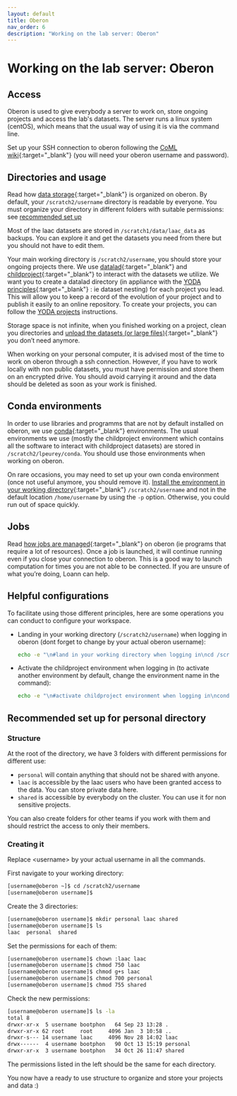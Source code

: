 ```yaml
---
layout: default
title: Oberon
nav_order: 6
description: "Working on the lab server: Oberon"
---
```


# Working on the lab server: Oberon

## Access

Oberon is used to give everybody a server to work on, store ongoing projects and access the lab's datasets. The server runs a linux system (centOS), which means that the usual way of using it is via the command line. 

Set up your SSH connection to oberon following the [CoML wiki](https://wiki.cognitive-ml.fr/servers/ssh.html){:target="_blank"} (you will need your oberon username and password).

## Directories and usage

Read how [data storage](https://wiki.cognitive-ml.fr/cluster/architecture.html#data-storage){:target="_blank"} is organized on oberon. By default, your `/scratch2/username` directory is readable by everyone.
You must organize your directory in different folders with suitable permissions: see [recommended set up](#recommended-set-up-for-personal-directory)

Most of the laac datasets are stored in `/scratch1/data/laac_data` as backups. You can explore it and get the datasets you need from there but you should not have to edit them.

Your main working directory is `/scratch2/username`, you should store your ongoing projects there. We use [datalad](https://handbook.datalad.org/){:target="_blank"} and [childproject](https://childproject.readthedocs.io/en/latest/introduction.html){:target="_blank"} to interact with the datasets we utilize. We want you to create a datalad directory (in appliance with the [YODA principles](http://handbook.datalad.org/en/latest/basics/101-127-yoda.html){:target="_blank"} : ie dataset nesting) for each project you lead. This will allow you to keep a record of the evolution of your project and to publish it easily to an online repository. To create your projects, you can follow the [YODA projects](./yoda-projects) instructions.

Storage space is not infinite, when you finished working on a project, clean you directories and [unload the datasets (or large files)](http://docs.datalad.org/en/latest/generated/man/datalad-drop.html){:target="_blank"} you don’t need anymore.

When working on your personal computer, it is advised most of the time to work on oberon through a ssh connection. However, if you have to work locally with non public datasets, you must have permission and store them on an encrypted drive. You should avoid carrying it around and the data should be deleted as soon as your work is finished.

## Conda environments

In order to use libraries and programms that are not by default installed on oberon, we use [conda](https://docs.conda.io/en/latest/){:target="_blank"} environments. The usual environments we use (mostly the childproject environment which contains all the software to interact with childproject datasets) are stored in `/scratch2/lpeurey/conda`. You should use those environments when working on oberon.

On rare occasions, you may need to set up your own conda environment (once not useful anymore, you should remove it). [Install the environment in your working directory](https://docs.conda.io/projects/conda/en/latest/user-guide/tasks/manage-environments.html#specifying-a-location-for-an-environment){:target="_blank"} `/scratch2/username` and not in the default location `/home/username` by using the `-p` option. Otherwise, you could run out of space quickly.

## Jobs

Read [how jobs are managed](https://wiki.cognitive-ml.fr/cluster/launching_jobs.html){:target="_blank"} on oberon (ie programs that require a lot of resources). Once a job is launched, it will continue running even if you close your connection to oberon. This is a good way to launch computation for times you are not able to be connected.
If you are unsure of what you’re doing, Loann can help.

## Helpful configurations

To facilitate using those different principles, here are some operations you can conduct to configure your workspace.

- Landing in your working directory (`/scratch2/username`) when logging in oberon (dont forget to change <username> by your actual oberon username):
  ```bash
  echo -e "\n#land in your working directory when logging in\ncd /scratch2/username" >>~/.bashrc
  ```
- Activate the childproject environment when logging in (to activate another environment by default, change the environment name in the command):
  ```bash
  echo -e "\n#activate childproject environment when logging in\nconda activate /scratch2/lpeurey/conda/childproject" >>~/.bashrc
  ```

## Recommended set up for personal directory

### Structure

At the root of the directory, we have 3 folders with different permissions for different use:
- `personal` will contain anything that should not be shared with anyone.
- `laac` is accessible by the laac users who have been granted access to the data. You can store private data here.
- `shared` is accessible by everybody on the cluster. You can use it for non sensitive projects.

You can also create folders for other teams if you work with them and should restrict the access to only their members.

### Creating it

Replace \<username\> by your actual username in all the commands.

First navigate to your working directory:
```bash
[username@oberon ~]$ cd /scratch2/username
[username@oberon username]$
```

Create the 3 directories:
```bash
[username@oberon username]$ mkdir personal laac shared
[username@oberon username]$ ls
laac  personal  shared
```

Set the permissions for each of them:
```bash
[username@oberon username]$ chown :laac laac
[username@oberon username]$ chmod 750 laac
[username@oberon username]$ chmod g+s laac
[username@oberon username]$ chmod 700 personal
[username@oberon username]$ chmod 755 shared
```

Check the new permissions:
```bash
[username@oberon username]$ ls -la
total 8
drwxr-xr-x  5 username bootphon   64 Sep 23 13:28 .
drwxr-xr-x 62 root     root     4096 Jan  3 10:58 ..
drwxr-s--- 14 username laac     4096 Nov 28 14:02 laac
drwx------  4 username bootphon   90 Oct 13 15:19 personal
drwxr-xr-x  3 username bootphon   34 Oct 26 11:47 shared
```

The permissions listed in the left should be the same for each directory.

You now have a ready to use structure to organize and store your projects and data :)